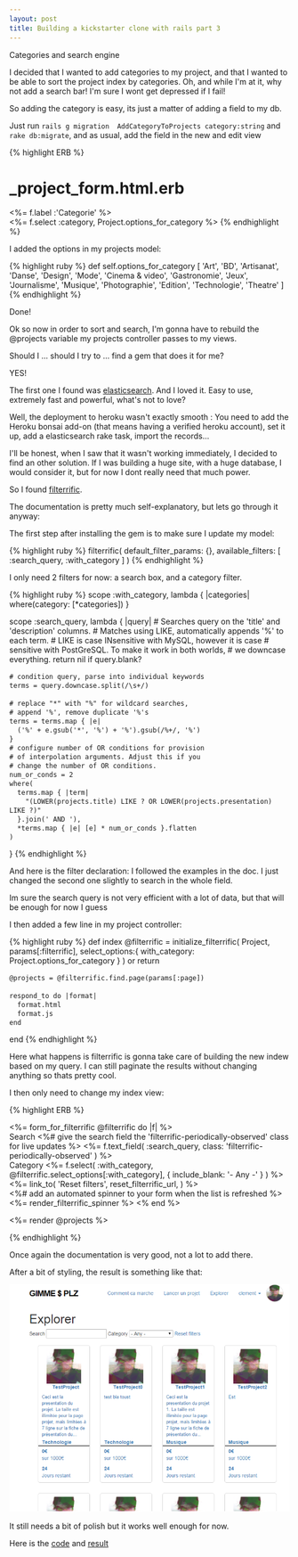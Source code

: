 ```yaml
---
layout: post
title: Building a kickstarter clone with rails part 3
---
```


Categories and search engine
<!--more-->

I decided that I wanted to add categories to my project, and that I wanted to be able to sort the project index by categories. Oh, and while I'm at it, why not add a search bar! I'm sure I wont get depressed if I fail!

So adding the category is easy, its just a matter of adding a field to my db.

Just run `rails g migration  AddCategoryToProjects category:string` and `rake db:migrate`, and as usual, add the field in the new and edit view


{% highlight ERB %}
# _project_form.html.erb

 <%= f.label :'Categorie' %><br>
  <%= f.select :category, Project.options_for_category %>
{% endhighlight %}

I added the options in my projects model:

{% highlight ruby %}
def self.options_for_category
    [
      'Art',
      'BD',
      'Artisanat',
      'Danse',
      'Design',
      'Mode',
      'Cinema & video',
      'Gastronomie',
      'Jeux',
      'Journalisme',
      'Musique',
      'Photographie',
      'Edition',
      'Technologie',
      'Theatre'
    ]
{% endhighlight %}

Done!

Ok so now in order to sort and search, I'm gonna have to rebuild the @projects variable my projects controller passes to my views. 

Should I ... should I try to ... find a gem that does it for me?

YES!

The first one I found was [elasticsearch](https://github.com/elastic/elasticsearch-rails). And I loved it. Easy to use, extremely fast and powerful, what's not to love?

Well, the deployment to heroku wasn't exactly smooth : You need to add the Heroku bonsai add-on (that means having a verified heroku account), set it up, add a elasticsearch rake task, import the records...

I'll be honest, when I saw that it wasn't working immediately, I decided to find an other solution. If I was building a huge site, with a huge database, I would consider it, but for now I dont really need that much power.

So I found [filterrific](https://github.com/jhund/filterrific).

The documentation is pretty much self-explanatory, but lets go through it anyway:

The first step after installing the gem is to make sure I update my model:

{% highlight ruby %}
filterrific(
    default_filter_params: {},
    available_filters: [
      :search_query,
      :with_category
    ]
  )
{% endhighlight %}

I only need 2 filters for now: a search box, and a category filter. 

{% highlight ruby %}
scope :with_category, lambda { |categories|
    where(category: [*categories])
  }

scope :search_query, lambda { |query|
    # Searches query on the 'title' and 'description' columns.
    # Matches using LIKE, automatically appends '%' to each term.
    # LIKE is case INsensitive with MySQL, however it is case
    # sensitive with PostGreSQL. To make it work in both worlds,
    # we downcase everything.
    return nil  if query.blank?

    # condition query, parse into individual keywords
    terms = query.downcase.split(/\s+/)

    # replace "*" with "%" for wildcard searches,
    # append '%', remove duplicate '%'s
    terms = terms.map { |e|
      ('%' + e.gsub('*', '%') + '%').gsub(/%+/, '%')
    }
    # configure number of OR conditions for provision
    # of interpolation arguments. Adjust this if you
    # change the number of OR conditions.
    num_or_conds = 2
    where(
      terms.map { |term|
        "(LOWER(projects.title) LIKE ? OR LOWER(projects.presentation) LIKE ?)"
      }.join(' AND '),
      *terms.map { |e| [e] * num_or_conds }.flatten
    )
  }
{% endhighlight %}

And here is the filter declaration: I followed the examples in the doc. I just changed the second one slightly to search in the whole field.

Im sure the search query is not very efficient with a lot of data, but that will be enough for now I guess

I then added a few line in my project controller:

{% highlight ruby %}
def index
    @filterrific = initialize_filterrific(
    Project,
    params[:filterrific],
    select_options:{
      with_category: Project.options_for_category
    }
    ) or return
    
    @projects = @filterrific.find.page(params[:page])

    respond_to do |format|
      format.html
      format.js
    end
  end
{% endhighlight %}

Here what happens is filterrific is gonna take care of building the new indew based on my query. I can still paginate the results without changing anything so thats pretty cool.

I then only need to change my index view: 

{% highlight ERB %}
<div id="projects" >
<%= form_for_filterrific @filterrific do |f| %>
  <div class="filterrific">
    Search
    <%# give the search field the 'filterrific-periodically-observed' class for live updates %>
    <%= f.text_field(
      :search_query,
      class: 'filterrific-periodically-observed'
    ) %>
  </div>
  <div class="filterrific">
    Category
    <%= f.select(
      :with_category,
      @filterrific.select_options[:with_category],
      { include_blank: '- Any -' }
    ) %>
  </div>

  <div class="filterrific">
    <%= link_to(
      'Reset filters',
      reset_filterrific_url,
    ) %>
  </div>
  <%# add an automated spinner to your form when the list is refreshed %>
  <%= render_filterrific_spinner %>
<% end %>

  <%= render @projects %>
</div>
{% endhighlight %}

Once again the documentation is very good, not a lot to add there.

After a bit of styling, the result is something like that:

![result](/images/gimmeplzSearch.png)

It still needs a bit of polish but it works well enough for now.



Here is the [code](https://github.com/AtActionPark/gimme_plz) and [result](https://shielded-taiga-9226.herokuapp.com/)